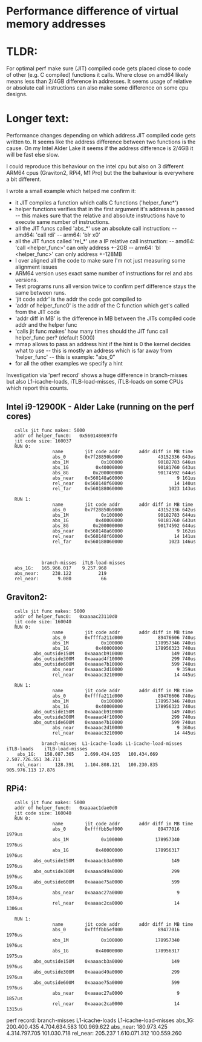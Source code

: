 # Performance difference of virtual memory addresses
# TLDR:
For optimal perf make sure (JIT) compiled code gets placed close to code of other  (e.g. C compiled) functions it calls.
Where close on amd64 likely means less than 2/4GB difference in addresses.
It seems usage of relative or absolute call instructions can also make some difference on some cpu designs.

# Longer text:
Performance changes depending on which address JIT compiled code gets written to.
It seems like the address difference between two functions is the cause.
On my Intel Alder Lake it seems if the address difference is 2/4GB it will be fast else slow.

I could reproduce this behaviour on the intel cpu but also on 3 different ARM64 cpus (Graviton2, RPi4, M1 Pro)
but the the bahaviour is everywhere a bit different.

I wrote a small example which helped me confirm it:
- it JIT compiles a function which calls C functions ('helper_func*')
- helper functions verifies that in the first argument it's address is passed
-- this makes sure that the relative and absolute instructions have to execute same number of instructions.
- all the JIT funcs called 'abs_*' use an absolute call instruction:
-- amd64: 'call rdi'
-- arm64: 'blr x0'
- all the JIT funcs called 'rel_*' use a IP relative call instruction:
-- amd64: 'call <helper_func>' can only address +-2GB
-- arm64: 'bl <helper_func>'   can only address +-128MB
- I over aligned all the code to make sure I'm not just measuring some alignment issues
- ARM64 version uses exact same number of instructions for rel and abs versions.
- Test programs runs all version twice to confirm perf difference stays the same between runs.
- 'jit code addr' is the addr the code got compiled to
- 'addr of helper_func0' is the addr of the C function which get's called from the JIT code
- 'addr diff in MB' is the difference in MB between the JITs compiled code addr and the helper func
- 'calls jit func makes' how many times should the JIT func call helper_func per? (default 5000)
- mmap allows to pass an address hint if the hint is 0 the kernel decides what to use
-- this is mostly an address which is far away from 'helper_func'
-- this is example: "abs_0"
- for all the other examples we specify a hint


Investigation via 'perf record' shows a huge difference in branch-misses but also L1-icache-loads, iTLB-load-misses, iTLB-loads on
some CPUs which report this counts.

## Intel i9-12900K - Alder Lake (running on the perf cores)
       calls jit func makes: 5000
       addr of helper_func0:   0x5601480697f0
       jit code size: 160037
       RUN 0:
                     name        jit code addr       addr diff in MB time
                     abs_0       0x7f28850b9000             43152336 643us
                     abs_1M            0x100000             90182783 646us
                     abs_1G          0x40000000             90181760 643us
                     abs_8G         0x200000000             90174592 644us
                     abs_near    0x560148a60000                    9 161us
                     rel_near    0x560148f60000                   14 140us
                     rel_far     0x560188060000                 1023 143us

       RUN 1:
                     name        jit code addr       addr diff in MB time
                     abs_0       0x7f28850b9000             43152336 642us
                     abs_1M            0x100000             90182783 644us
                     abs_1G          0x40000000             90181760 643us
                     abs_8G         0x200000000             90174592 644us
                     abs_near    0x560148a60000                    9 162us
                     rel_near    0x560148f60000                   14 141us
                     rel_far     0x560188060000                 1023 146us



                 branch-misses  iTLB-load-misses
       abs_1G:   165.966.017    9.257.968
       abs_near:     238.122          219
       rel_near:       9.080           66


## Graviton2:
       calls jit func makes: 5000
       addr of helper_func0:   0xaaaac23110d0
       jit code size: 160040
       RUN 0:
                     name        jit code addr       addr diff in MB time
                     abs_0       0xffffa211d000             89476606 740us
                     abs_1M            0x100000            178957346 740us
                     abs_1G          0x40000000            178956323 740us
              abs_outside150M    0xaaaacb910000                  149 740us
              abs_outside300M    0xaaaad4f10000                  299 740us
              abs_outside600M    0xaaaae7b10000                  599 740us
                     abs_near    0xaaaac2d10000                    9 359us
                     rel_near    0xaaaac3210000                   14 445us

       RUN 1:
                     name        jit code addr       addr diff in MB time
                     abs_0       0xffffa211d000             89476606 740us
                     abs_1M            0x100000            178957346 740us
                     abs_1G          0x40000000            178956323 740us
              abs_outside150M    0xaaaacb910000                  149 740us
              abs_outside300M    0xaaaad4f10000                  299 740us
              abs_outside600M    0xaaaae7b10000                  599 740us
                     abs_near    0xaaaac2d10000                    9 360us
                     rel_near    0xaaaac3210000                   14 445us

                 branch-misses  L1-icache-loads L1-icache-load-misses iTLB-loads    iTLB-load-misses
        abs_1G:   158.087.365    2.699.434.935   100.434.669          2.507.726.551 34.711
        rel_near:     128.391    1.104.808.121   100.230.835            905.976.113 17.876


## RPi4:
       calls jit func makes: 5000
       addr of helper_func0:   0xaaaac1dae0d0
       jit code size: 160040
       RUN 0:
                     name        jit code addr       addr diff in MB time
                     abs_0       0xffffbb5ef000             89477016 1979us
                     abs_1M            0x100000            178957340 1976us
                     abs_1G          0x40000000            178956317 1976us
              abs_outside150M    0xaaaacb3a0000                  149 1976us
              abs_outside300M    0xaaaad49a0000                  299 1976us
              abs_outside600M    0xaaaae75a0000                  599 1976us
                     abs_near    0xaaaac27a0000                    9 1834us
                     rel_near    0xaaaac2ca0000                   14 1306us

       RUN 1:
                     name        jit code addr       addr diff in MB time
                     abs_0       0xffffbb5ef000             89477016 1976us
                     abs_1M            0x100000            178957340 1976us
                     abs_1G          0x40000000            178956317 1975us
              abs_outside150M    0xaaaacb3a0000                  149 1976us
              abs_outside300M    0xaaaad49a0000                  299 1976us
              abs_outside600M    0xaaaae75a0000                  599 1976us
                     abs_near    0xaaaac27a0000                    9 1857us
                     rel_near    0xaaaac2ca0000                   14 1315us


perf record:
                   branch-misses    L1-icache-loads   L1-icache-load-misses
       abs_1G:     200.400.435      4.704.634.583     100.969.622
       abs_near:   180.973.425      4.314.797.705     101.030.718
       rel_near:       205.237      1.610.071.312     100.559.260

